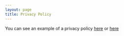 ```yaml
---
layout: page
title: Privacy Policy
---
```


You can see an example of a privacy policy [here](https://doamatto.xyz/privacy) or [here](https://protonmail.com/privacy-policy)